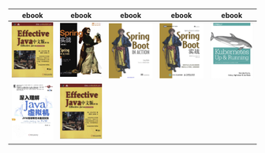 
|ebook|ebook|ebook|ebook|ebook|
|---|---|---|---|---|
|![](https://github.com/qijintech/qijin-tech-library/blob/master/images/Effective%20Java%E4%B8%AD%E6%96%87%E7%89%88%EF%BC%88%E7%AC%AC2%E7%89%88%EF%BC%89%20(2).jpg)|![](https://github.com/qijintech/qijin-tech-library/blob/master/images/SPRING%20%E5%AE%9E%E6%88%98%EF%BC%88%E7%AC%AC3%E7%89%88%EF%BC%89.jpg)|![](https://github.com/qijintech/qijin-tech-library/blob/master/images/Spring%20Boot%20in%20Action.jpg)|![](https://github.com/qijintech/qijin-tech-library/blob/master/images/Spring%20Boot%E5%AE%9E%E6%88%98.jpg)|![](https://github.com/qijintech/qijin-tech-library/blob/master/images/kubernetes-up-running.jpg)|
|![](https://github.com/qijintech/qijin-tech-library/blob/master/images/%E6%B7%B1%E5%85%A5%E7%90%86%E8%A7%A3Java%E8%99%9A%E6%8B%9F%E6%9C%BA%EF%BC%9AJVM%E9%AB%98%E7%BA%A7%E7%89%B9%E6%80%A7%E4%B8%8E%E6%9C%80%E4%BD%B3%E5%AE%9E%E8%B7%B5%EF%BC%88%E6%9C%80%E6%96%B0%E7%AC%AC%E4%BA%8C%E7%89%88%EF%BC%89.jpg)|![](https://github.com/qijintech/qijin-tech-library/blob/master/images/Effective%20Java%E4%B8%AD%E6%96%87%E7%89%88%EF%BC%88%E7%AC%AC2%E7%89%88%EF%BC%89%20(2).jpg)|
